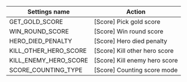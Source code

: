 | Settings name | Action |
|---------------|--------|
| GET_GOLD_SCORE | [Score] Pick gold score |
| WIN_ROUND_SCORE | [Score] Win round score |
| HERO_DIED_PENALTY | [Score] Hero died penalty |
| KILL_OTHER_HERO_SCORE | [Score] Kill other hero score |
| KILL_ENEMY_HERO_SCORE | [Score] Kill enemy hero score |
| SCORE_COUNTING_TYPE | [Score] Counting score mode |

